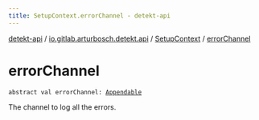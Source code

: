 ```yaml
---
title: SetupContext.errorChannel - detekt-api
---
```


[detekt-api](../../index.html) / [io.gitlab.arturbosch.detekt.api](../index.html) / [SetupContext](index.html) / [errorChannel](./error-channel.html)

# errorChannel

`abstract val errorChannel: `[`Appendable`](https://kotlinlang.org/api/latest/jvm/stdlib/kotlin.text/-appendable/index.html)

The channel to log all the errors.

